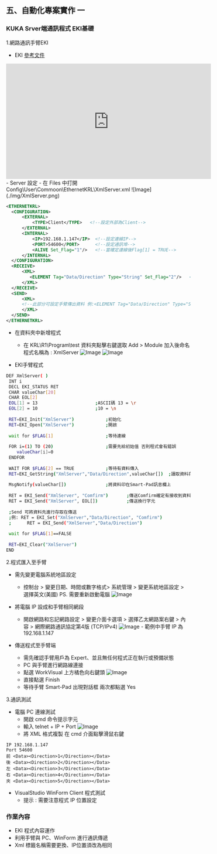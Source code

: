 ## 五、自動化專案實作 一
### KUKA Srver端通訊程式 EKI基礎

1.網路通訊手臂EKI
  - EKI  [參考文件](http://www.wtech.com.tw/public/download/manual/kuka/krc4/KST-Ethernet-KRL-21-En.pdf)
  <iframe width="560" height="315" src="https://www.youtube.com/embed/0EpIUP2WEqY" frameborder="0" allow="accelerometer; autoplay; encrypted-media; gyroscope; picture-in-picture" allowfullscreen></iframe>
  - Server 設定
	  - 在 Files 中打開 Config\User\Commoon\EthernetKRL\XmlServer.xml
	  ![Image](./img/XmlServer.png)

  ```xml
  <ETHERNETKRL>
	<CONFIGURATION>
		<EXTERNAL>
			<TYPE>Client</TYPE>   <!--設定外部為Client-->
		</EXTERNAL>
		<INTERNAL>
			<IP>192.168.1.147</IP>	<!--設定連線IP-->
			<PORT>54600</PORT>		<!--設定通訊埠-->
			<ALIVE Set_Flag="1"/>	<!--當確定連線後Flag[1] = TRUE-->
		</INTERNAL>
	</CONFIGURATION>
	<RECEIVE>
		<XML>
		   <ELEMENT Tag="Data/Direction" Type="String" Set_Flag="2"/>	<!--設定接收到的資料 Tag="路徑" Type="資料型別" 接收資料後Flag[2]=TRUE-->
		</XML>
	</RECEIVE>
	<SEND>
		<XML>
		<!--此部分可設定手臂傳出資料 例:<ELEMENT Tag="Data/Direction" Type="STRING"/> -->
		</XML>
	</SEND>
</ETHERNETKRL>
  ```

  - 在資料夾中新增程式
	  - 在 KRL\R1\Program\test 資料夾點擊右鍵選取 Add > Module 加入後命名程式名稱為 : XmlServer
	   ![Image](./img/addFiles_Function.png) 
	   ![Image](./img/addFunction.png)

 - EKI手臂程式
  
  ```sh
DEF XmlServer( )
   INT i
   DECL EKI_STATUS RET
   CHAR valueChar[20]
   CHAR EOL[2]	
   EOL[1] = 13						;ASCII碼 13 = \r
   EOL[2] = 10						;10 = \n
   
   RET=EKI_Init("XmlServer")			;初始化
   RET=EKI_Open("XmlServer")			;開啟
   
   wait for $FLAG[1] 					;等待連線
   
   FOR i=(1) TO (20)					;需要先給初始值 否則程式會有錯誤
      valueChar[i]=0
   ENDFOR
   
   WAIT FOR $FLAG[2] == TRUE			;等待有資料傳入
   RET=EKI_GetString("XmlServer","Data/Direction",valueChar[])	;讀取資料存入valueChar[]
   
   MsgNotify(valueChar[])				;將資料印在Smart-Pad訊息欄上
   
   RET = EKI_Send("XmlServer", "Comfirm")		;傳送Comfirm確定有接收到資料
   RET = EKI_Send("XmlServer", EOL[])			;傳送換行字元
   
   ;Send 可將資料先進行存取在傳送
   ;例: RET = EKI_Set("XmlServer","Data/Direction", "Comfirm")
   ;	  RET = EKI_Send("XmlServer","Data/Direction")
   
   wait for $FLAG[1]==FALSE
   
   RET=EKI_Clear("XmlServer")
END
  ```

2.程式匯入至手臂
- 需先變更電腦系統地區設定
	- 控制台 > 變更日期、時間或數字格式> 系統管理 > 變更系統地區設定 > 選擇英文(美國)			PS. 需要重新啟動電腦
	![Image](./img/Change_AreaLanguage.png) 

- 將電腦 IP 設成和手臂相同網段
	- 開啟網路和忘記網路設定 > 變更介面卡選項 > 選擇乙太網路案右鍵 > 內容 > 網際網路通訊協定第4版 (TCP/IPv4)
	![Image](./img/Change_IP.png) 
			- 範例中手臂 IP 為 192.168.1.147
	
- 傳送程式至手臂端
	- 需先確認手臂用戶為 Expert、並且無任何程式正在執行或預備狀態
	- PC 與手臂進行網路線連接
	- 點選 WorkVisual 上方橘色向右鍵頭
	![Image](./img/UpProgarm.png) 
	- 直接點選 Finish
	- 等待手臂 Smart-Pad 出現對話框 兩次都點選 Yes
	
3.通訊測試
- 電腦 PC 連線測試
	- 開啟 cmd 命令提示字元
	- 輸入 telnet + IP + Port
	![Image](./img/cmd.png) 
	- 將 XML 格式複製 在 cmd 介面點擊滑鼠右鍵
 ```
IP 192.168.1.147
Port 54600
前 <Data><Direction>1</Direction></Data>
後 <Data><Direction>2</Direction></Data>
左 <Data><Direction>3</Direction></Data>
右 <Data><Direction>4</Direction></Data>
夾 <Data><Direction>5</Direction></Data>
```

- VisualStudio WinForm Client 程式測試
	- 提示 : 需要注意程式 IP 位置設定



### 作業內容
- EKI 程式內容運作
- 利用手臂與 PC、WinForm 進行通訊傳遞
- Xml 標籤名稱需要更換、IP位置須改為相同
<!--stackedit_data:
eyJoaXN0b3J5IjpbLTIwMzY5MjYxMzMsLTEwNzQ0MjE4NjksLT
E2MDYwMDk5MzAsNTMxMzEyMTQ2LDc2MDM5NDk2NCwxMzk3MzY3
MDAzLC02MzkyNzExMzMsOTQzNTc4NTAsMTcxNjMwNTU5MiwtMj
I5OTA0ODk1LC0xMDEyOTQ5MDExLDE2ODQxNDA3MDIsLTE5MDk0
MDY0ODMsMTAyNzg0MTk0OSwxNDc5Njk0NTkyLC0zNTMyMzc5MT
IsLTEzOTE4NjIwMDgsLTEzOTE4NjIwMDgsMTY0NzMyOTQ4Niwz
ODAyOTU4NDBdfQ==
-->